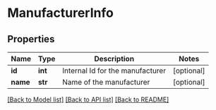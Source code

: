 # ManufacturerInfo

## Properties
Name | Type | Description | Notes
------------ | ------------- | ------------- | -------------
**id** | **int** | Internal Id for the manufacturer | [optional] 
**name** | **str** | Name of the manufacturer | [optional] 

[[Back to Model list]](../README.md#documentation-for-models) [[Back to API list]](../README.md#documentation-for-api-endpoints) [[Back to README]](../README.md)


